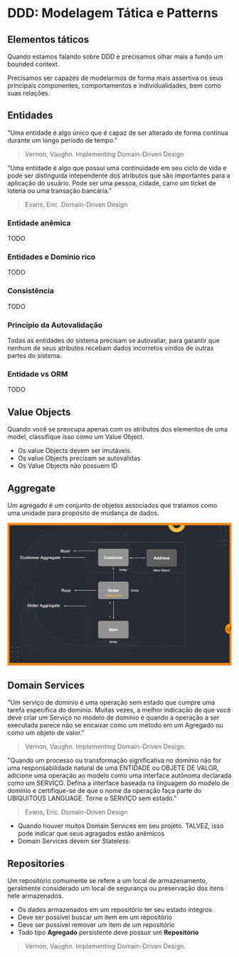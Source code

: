# DDD: Modelagem Tática e Patterns

## Elementos táticos
Quando estamos falando sobre DDD e precisamos olhar mais a fundo um bounded context.

Precisamos ser capazes de modelarmos de forma mais assertiva os seus principais componentes, comportamentos e individualidades, bem como suas relações.

## Entidades
"Uma entidade é algo único que é capaz de ser alterado de forma contínua durante um longo período de tempo."
> Vernon, Vaughn. Implementing Domain-Driven Design

"Uma entidade é algo que possui uma continuidade em seu ciclo de vida e pode ser distinguida intependente dos atributos que são importantes para a aplicação do usuário. Pode ser uma pessoa, cidade, carro um ticket de loteria ou uma transação bancária."
> Evans, Eric. Domain-Driven Design

### Entidade anêmica
TODO

### Entidades e Domínio rico
TODO

### Consistência
TODO

### Princípio da Autovalidação
Todas as entidades do sistema precisam se autovaliar, para garantir que nenhum de seus atributos recebam dados incorretos vindos de outras partes do sistema.

### Entidade vs ORM
TODO

## Value Objects
Quando você se preocupa apenas com os atributos dos elementos de uma model, classifique isso como um Value Object.
- Os value Objects devem ser imutáveis.
- Os value Objects precisam se autovalidas
- Os Value Objects não possuem ID

## Aggregate
Um agregado é um conjunto de objetos associados que tratamos como uma unidade para propósito de mudança de dados.

![](../_assets/aggregate.png "Aggregate")

## Domain Services
"Um serviço de domínio é uma operação sem estado que cumpre uma tarefa específica do domínio.
Muitas vezes, a melhor indicação de que você deve criar um Serviço no modelo de domínio é quando a operação a ser executada parece não se encaixar
como um método em um Agregado ou como um objeto de valor."

> Vernon, Vaughn. Implementing Domain-Driven Design.

"Quando um processo ou transformação significativa no domínio não for uma responsabilidade natural de uma ENTIDADE ou OBJETE DE VALOR, adicione uma operação
ao modelo como uma interface autônoma declarada como um SERVIÇO. Defina a interface baseada na linguagem do modelo de domínio e certifique-se de que o nome da
operação faça parte do UBIQUITOUS LANGUAGE. Torne o SERVIÇO sem estado."

> Evans, Eric. Domain-Driven Design

- Quando houver muitos Domain Services em seu projeto. TALVEZ, isso pode indicar que seus agragados estão anêmicos
- Domain Services devem ser Stateless

## Repositories
Um repositório comumente se refere a um local de armazenamento, geralmente considerado um local de segurança ou preservação dos itens nele armazenados.
- Os dados armazenados em um repositório ter seu estado íntegros
- Deve ser possível buscar um item em um repositório
- Deve ser possível remover um item de um repositório
- Todo tipo **Agregado** persistente deve possuir um **Repositório**

> Vernon, Vaughn. Implementing Domain-Driven Design.

